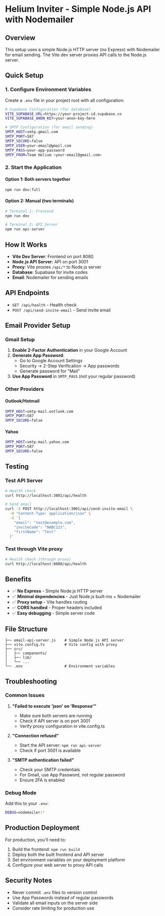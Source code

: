 # Helium Inviter - Simple Node.js API with Nodemailer

## Overview
This setup uses a simple Node.js HTTP server (no Express) with Nodemailer for email sending. The Vite dev server proxies API calls to the Node.js server.

## Quick Setup

### 1. Configure Environment Variables
Create a `.env` file in your project root with all configuration:

```bash
# Supabase Configuration (for database)
VITE_SUPABASE_URL=https://your-project-id.supabase.co
VITE_SUPABASE_ANON_KEY=your-anon-key-here

# SMTP Configuration (for email sending)
SMTP_HOST=smtp.gmail.com
SMTP_PORT=587
SMTP_SECURE=false
SMTP_USER=your-email@gmail.com
SMTP_PASS=your-app-password
SMTP_FROM=Team Helium <your-email@gmail.com>
```

### 2. Start the Application

#### Option 1: Both servers together
```bash
npm run dev:full
```

#### Option 2: Manual (two terminals)
```bash
# Terminal 1: Frontend
npm run dev

# Terminal 2: API Server
npm run api-server
```

## How It Works

- **Vite Dev Server**: Frontend on port 8080
- **Node.js API Server**: API on port 3001
- **Proxy**: Vite proxies `/api/*` to Node.js server
- **Database**: Supabase for invite codes
- **Email**: Nodemailer for sending emails

## API Endpoints

- `GET /api/health` - Health check
- `POST /api/send-invite-email` - Send invite email

## Email Provider Setup

### Gmail Setup
1. **Enable 2-Factor Authentication** in your Google Account
2. **Generate App Password**:
   - Go to Google Account Settings
   - Security → 2-Step Verification → App passwords
   - Generate password for "Mail"
3. **Use App Password** in `SMTP_PASS` (not your regular password)

### Other Providers

#### Outlook/Hotmail
```bash
SMTP_HOST=smtp-mail.outlook.com
SMTP_PORT=587
SMTP_SECURE=false
```

#### Yahoo
```bash
SMTP_HOST=smtp.mail.yahoo.com
SMTP_PORT=587
SMTP_SECURE=false
```

## Testing

### Test API Server
```bash
# Health check
curl http://localhost:3001/api/health

# Send email
curl -X POST http://localhost:3001/api/send-invite-email \
  -H "Content-Type: application/json" \
  -d '{
    "email": "test@example.com",
    "inviteCode": "NABC123",
    "firstName": "Test"
  }'
```

### Test through Vite proxy
```bash
# Health check (through proxy)
curl http://localhost:8080/api/health
```

## Benefits

- ✅ **No Express** - Simple Node.js HTTP server
- ✅ **Minimal dependencies** - Just Node.js built-ins + Nodemailer
- ✅ **Proxy setup** - Vite handles routing
- ✅ **CORS handled** - Proper headers included
- ✅ **Easy debugging** - Simple server code

## File Structure

```
├── email-api-server.js    # Simple Node.js API server
├── vite.config.ts         # Vite config with proxy
├── src/
│   ├── components/
│   ├── lib/
│   └── ...
└── .env                   # Environment variables
```

## Troubleshooting

### Common Issues

1. **"Failed to execute 'json' on 'Response'"**
   - Make sure both servers are running
   - Check if API server is on port 3001
   - Verify proxy configuration in vite.config.ts

2. **"Connection refused"**
   - Start the API server: `npm run api-server`
   - Check if port 3001 is available

3. **"SMTP authentication failed"**
   - Check your SMTP credentials
   - For Gmail, use App Password, not regular password
   - Ensure 2FA is enabled

### Debug Mode
Add this to your `.env`:
```bash
DEBUG=nodemailer:*
```

## Production Deployment

For production, you'll need to:
1. Build the frontend: `npm run build`
2. Deploy both the built frontend and API server
3. Set environment variables on your deployment platform
4. Configure your web server to proxy API calls

## Security Notes

- Never commit `.env` files to version control
- Use App Passwords instead of regular passwords
- Validate all email inputs on the server side
- Consider rate limiting for production use
